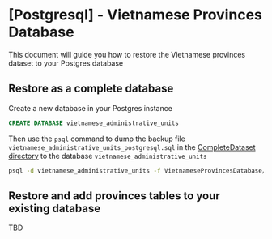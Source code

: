 # [Postgresql] - Vietnamese Provinces Database

This document will guide you how to restore the Vietnamese provinces dataset to your Postgres database

## Restore as a complete database

Create a new database in your Postgres instance

```sql
CREATE DATABASE vietnamese_administrative_units
```

Then use the `psql` command to dump the backup file `vietnamese_administrative_units_postgresql.sql` in the [CompleteDataset directory](CompleteDataset) to the database `vietnamese_administrative_units`

```bash
psql -d vietnamese_administrative_units -f VietnameseProvincesDatabase/postgresql/CompleteDataset/vietnamese_administrative_units_postgresql.sql
```

## Restore and add provinces tables to your existing database

TBD